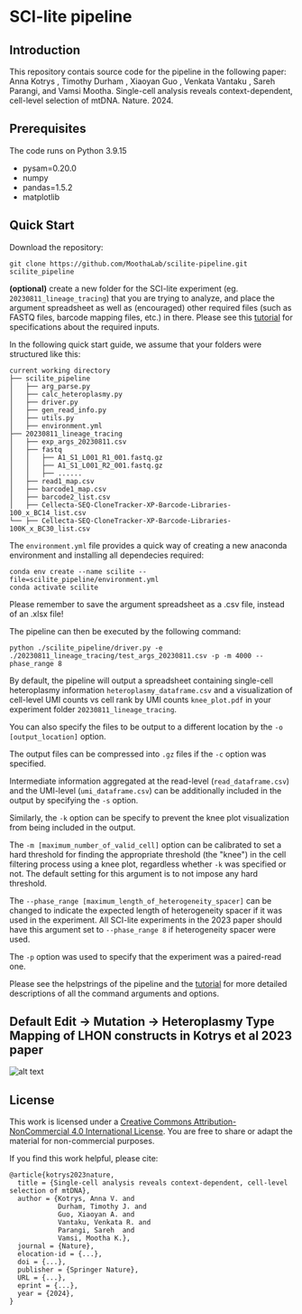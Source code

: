 # SCI-lite pipeline

## Introduction
This repository contais source code for the pipeline in the following paper: Anna Kotrys , Timothy Durham , Xiaoyan Guo , Venkata Vantaku , Sareh Parangi, and Vamsi Mootha. Single-cell analysis reveals context-dependent, cell-level selection of mtDNA. Nature. 2024.

## Prerequisites
The code runs on Python 3.9.15
- pysam=0.20.0 
- numpy 
- pandas=1.5.2 
- matplotlib

## Quick Start
Download the repository:

`git clone https://github.com/MoothaLab/scilite-pipeline.git scilite_pipeline`

**(optional)** create a new folder for the SCI-lite experiment (eg. `20230811_lineage_tracing`) that you are trying to analyze, and place the argument spreadsheet as well as (encouraged) other required files (such as FASTQ files, barcode mapping files, etc.) in there.
Please see this [tutorial](https://docs.google.com/presentation/d/1nqRbsgIkjIsaFwHQFOxVYje8Xda_JCNxyz9kAJ9B6Ow/edit?usp=sharing) for specifications about the required inputs.

In the following quick start guide, we assume that your folders were structured like this:
```
current working directory
├── scilite_pipeline
│   ├── arg_parse.py
│   ├── calc_heteroplasmy.py
│   ├── driver.py
│   ├── gen_read_info.py
│   ├── utils.py
│   ├── environment.yml
├── 20230811_lineage_tracing
│   ├── exp_args_20230811.csv
│   ├── fastq
│   │   ├── A1_S1_L001_R1_001.fastq.gz
│   │   ├── A1_S1_L001_R2_001.fastq.gz
│   │   ├── ......
│   ├── read1_map.csv
│   ├── barcode1_map.csv
│   ├── barcode2_list.csv
│   ├── Cellecta-SEQ-CloneTracker-XP-Barcode-Libraries-100_x_BC14_list.csv
└── ├── Cellecta-SEQ-CloneTracker-XP-Barcode-Libraries-100K_x_BC30_list.csv
```

The `environment.yml` file provides a quick way of creating a new anaconda environment and installing all dependecies required:

```
conda env create --name scilite --file=scilite_pipeline/environment.yml
conda activate scilite
```

Please remember to save the argument spreadsheet as a .csv file, instead of an .xlsx file!

The pipeline can then be executed by the following command:

```
python ./scilite_pipeline/driver.py -e ./20230811_lineage_tracing/test_args_20230811.csv -p -m 4000 --phase_range 8
```

By default, the pipeline will output a spreadsheet containing single-cell heteroplasmy information `heteroplasmy_dataframe.csv` and a visualization of cell-level UMI counts vs cell rank by UMI counts `knee_plot.pdf` in your experiment folder `20230811_lineage_tracing`.

You can also specify the files to be output to a different location by the `-o [output_location]` option.

The output files can be compressed into `.gz` files if the `-c` option was specified.

Intermediate information aggregated at the read-level (`read_dataframe.csv`) and the UMI-level (`umi_dataframe.csv`) can be additionally included in the output by specifying the `-s` option.

Similarly, the `-k` option can be specify to prevent the knee plot visualization from being included in the output.

The `-m [maximum_number_of_valid_cell]` option can be calibrated to set a hard threshold for finding the appropriate threshold (the "knee") in the cell filtering process using a knee plot, regardless whether `-k` was specified or not. The default setting for this argument is to not impose any hard threshold.

The `--phase_range [maximum_length_of_heterogeneity_spacer]` can be changed to indicate the expected length of heterogeneity spacer if it was used in the experiment. All SCI-lite experiments in the 2023 paper should have this argument set to `--phase_range 8` if heterogeneity spacer were used.

The `-p` option was used to specify that the experiment was a paired-read one.

Please see the helpstrings of the pipeline and the [tutorial](https://docs.google.com/presentation/d/1nqRbsgIkjIsaFwHQFOxVYje8Xda_JCNxyz9kAJ9B6Ow/edit?usp=sharing) for more detailed descriptions of all the command arguments and options.

## Default Edit -> Mutation -> Heteroplasmy Type Mapping of LHON constructs in Kotrys et al 2023 paper
![alt text](https://github.com/MoothaLab/scilite-pipeline-dev//blob/main/fig_edit_mut_het_mapping.png?raw=true)

## License

This work is licensed under a [Creative Commons Attribution-NonCommercial 4.0 International License](https://creativecommons.org/licenses/by-nc/4.0/). You are free to share or adapt the material for non-commercial purposes.

If you find this work helpful, please cite:
```
@article{kotrys2023nature,
  title = {Single-cell analysis reveals context-dependent, cell-level selection of mtDNA},
  author = {Kotrys, Anna V. and
            Durham, Timothy J. and
            Guo, Xiaoyan A. and
            Vantaku, Venkata R. and
            Parangi, Sareh  and
            Vamsi, Mootha K.},
  journal = {Nature},
  elocation-id = {...},
  doi = {...},
  publisher = {Springer Nature},
  URL = {...},
  eprint = {...},
  year = {2024},
}
```
